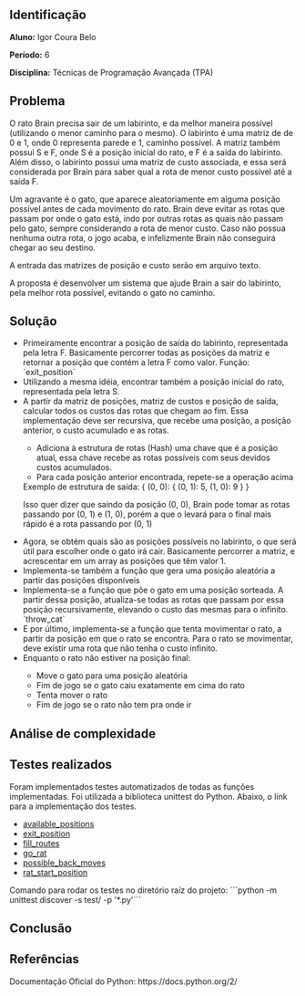 <h2>Identificação</h2>
<strong>Aluno:</strong> Igor Coura Belo

<strong>Período:</strong> 6

<strong>Disciplina:</strong> Técnicas de Programação Avançada (TPA)

<h2>Problema</h2>
O rato Brain precisa sair de um labirinto, e da melhor maneira possível (utilizando o menor caminho para o mesmo).
O labirinto é uma matriz de de 0 e 1, onde 0 representa parede e 1, caminho possível. A matriz também possui S e F, onde S é a posição inicial do rato, e F é a saída do labirinto.
Além disso, o labirinto possui uma matriz de custo associada, e essa será considerada por Brain para saber qual a rota de menor custo possível até a saída F.

Um agravante é o gato, que aparece aleatoriamente em alguma posição possível antes de cada movimento do rato.
Brain deve evitar as rotas que passam por onde o gato está, indo por outras rotas as quais não passam pelo gato, sempre considerando a rota de menor custo.
Caso não possua nenhuma outra rota, o jogo acaba, e infelizmente Brain não conseguirá chegar ao seu destino.

A entrada das matrizes de posição e custo serão em arquivo texto.

A proposta é desenvolver um sistema que ajude Brain a sair do labirinto, pela melhor rota possível, evitando o gato no caminho.

<h2>Solução</h2>
<ul>
  <li>Primeiramente encontrar a posição de saída do labirinto, representada pela letra F.
Basicamente percorrer todas as posições da matriz e retornar a posição que contém a letra F como valor.
Função: `exit_position`</li>
  <li>Utilizando a mesma idéia, encontrar também a posição inicial do rato, representada pela letra S.</li>

  <li>A partir da matriz de posições, matriz de custos e posição de saída, calcular todos os custos das rotas que chegam ao fim.
Essa implementação deve ser recursiva, que recebe uma posição, a posição anterior, o custo acumulado e as rotas.</li>
  <ul>
    <li>Adiciona à estrutura de rotas (Hash) uma chave que é a posição atual, essa chave recebe as rotas possíveis com seus devidos custos acumulados.</li>
    <li>Para cada posição anterior encontrada, repete-se a operação acima</li>
  </ul>
  Exemplo de estrutura de saída:
  { (0, 0): { (0, 1): 5, (1, 0): 9 } }
  
  Isso quer dizer que saindo da posição (0, 0), Brain pode tomar as rotas passando por (0, 1) e (1, 0), porém a que o levará para o final mais rápido é a rota passando por (0, 1)
  <li>Agora, se obtém quais são as posições possíveis no labirinto, o que será útil para escolher onde o gato irá cair. Basicamente percorrer a matriz, e acrescentar em um array as posições que têm valor 1.</li>
  <li>Implementa-se também a função que gera uma posição aleatória a partir das posições disponíveis</li>
  <li>Implementa-se a função que põe o gato em uma posição sorteada. A partir dessa posição, atualiza-se todas as rotas que passam por essa posição recursivamente, elevando o custo das mesmas para o infinito. `throw_cat`</li>
  <li>E por último, implementa-se a função que tenta movimentar o rato, a partir da posição em que o rato se encontra. Para o rato se movimentar, deve existir uma rota que não tenha o custo infinito.</li>
  <li>Enquanto o rato não estiver na posição final:</li>
  <ul>
    <li>Move o gato para uma posição aleatória</li>
    <li>Fim de jogo se o gato caiu exatamente em cima do rato</li>
    <li>Tenta mover o rato</li>
    <li>Fim de jogo se o rato não tem pra onde ir</li>
  </ul>
</ul>

<h2>Análise de complexidade</h2>

<h2>Testes realizados</h2>
Foram implementados testes automatizados de todas as funções implementadas.
Foi utilizada a biblioteca unittest do Python. Abaixo, o link para a implementação dos testes.
<ul>
  <li><a href="https://github.com/igorbelo/brain_rat/blob/master/test/available_positions.py">available_positions</a></li>
  <li><a href="https://github.com/igorbelo/brain_rat/blob/master/test/exit_position.py">exit_position</a></li>
  <li><a href="https://github.com/igorbelo/brain_rat/blob/master/test/fill_routes.py">fill_routes</a></li>
  <li><a href="https://github.com/igorbelo/brain_rat/blob/master/test/go_rat.py">go_rat</a></li>
  <li><a href="https://github.com/igorbelo/brain_rat/blob/master/test/possible_back_moves.py">possible_back_moves</a></li>
  <li><a href="https://github.com/igorbelo/brain_rat/blob/master/test/rat_start_position.py">rat_start_position</a></li>
</ul>
Comando para rodar os testes no diretório raíz do projeto:
```python -m unittest discover -s test/ -p '*.py'```

<h2>Conclusão</h2>

<h2>Referências</h2>
Documentação Oficial do Python: https://docs.python.org/2/
